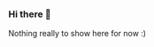 ### Hi there 👋 

<!--
**tshao42/tshao42** is a ✨ _special_ ✨ repository because its `README.md` (this file) appears on your GitHub profile.

-->

Nothing really to show here for now :)
